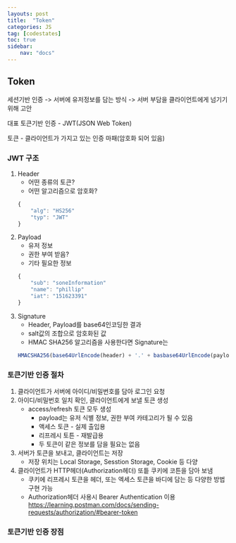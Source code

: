 ```yaml
---
layouts: post
title:  "Token"
categories: JS
tag: [codestates]
toc: true
sidebar:
    nav: "docs"
---
```


## Token

세션기반 인증 -> 서버에 유저정보를 담는 방식 -> 서버 부담을 클라이언트에게 넘기기 위해 고안

대표 토큰기반 인증 - JWT(JSON Web Token)

토큰 - 클라이언트가 가지고 있는 인증 마패(암호화 되어 있음)

### JWT 구조

1. Header
   - 어떤 종류의 토큰?
   - 어떤 알고리즘으로 암호화?
    ```js
    {
        "alg": "HS256"
        "typ": "JWT"
    }
    ```
2. Payload
   - 유저 정보
   - 권한 부여 받음?
   - 기타 필요한 정보
    ```js
    {
        "sub": "soneInformation"
        "name": "phillip"
        "iat": "151623391"
    }
    ```
3. Signature
   - Header, Payload를 base64인코딩한 결과
   - salt값의 조합으로 암호화된 값
   - HMAC SHA256 알고리즘을 사용한다면 Signature는
    ```js
    HMACSHA256(base64UrlEncode(header) + '.' + basbase64UrlEncode(payload), secret);
    ```

### 토큰기반 인증 절차

1. 클라이언트가 서버에 아이디/비밀번호를 담아 로그인 요청
2. 아이디/비밀번호 일치 확인, 클라이언트에게 보낼 토큰 생성
   - access/refresh 토큰 모두 생성
     - payload는 유저 식별 정보, 권한 부여 카테고리가 될 수 있음
     - 액세스 토큰 - 실제 출입용
     - 리프레시 토튼 - 재발급용
     - 두 토큰이 같은 정보를 담을 필요는 없음
3. 서버가 토큰을 보내고, 클라이언트는 저장
   - 저장 위치는 Local Storage, Sesstion Storage, Cookie 등 다양
4. 클라이언트가 HTTP헤더(Authorization헤더) 또틑 쿠키에 코튼을 담아 보냄
   - 쿠키에 리프레시 토큰을 헤더, 또는 엑세스 토큰을 바디에 담는 등 다양한 방법 구현 가능
   - Authorization헤더 사용시 Bearer Authentication 이용 <https://learning.postman.com/docs/sending-requests/authorization/#bearer-token>

### 토큰기반 인증 장점